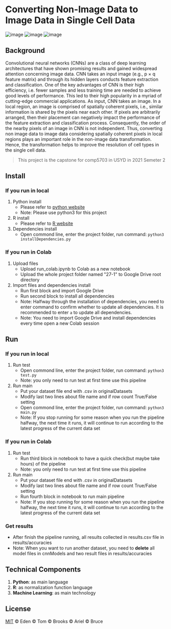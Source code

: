 <!--
 * @Description: 
 * @Author: Mo Xu
 * @Date: 2021-09-10 01:29:22
 * @LastEditors: Mo Xu
 * @LastEditTime: 2021-11-26 16:18:19
 * @FilePath: /27-1/README.md
-->
# Converting Non-Image Data to Image Data in Single Cell Data
![image](https://img.shields.io/badge/Type-Algorithm-important)
![image](https://img.shields.io/badge/Language-Python-blue)
![image](https://img.shields.io/badge/Version-0.0.1-green)


## Background
Convolutional neural networks (CNNs) are a class of deep learning architectures that have shown promising results and gained widespread attention concerning image data. CNN takes an input image (e.g., p × q feature matrix) and through its hidden layers conducts feature extraction and classification. One of the key advantages of CNN is their high efficiency, i.e. fewer samples and less training time are needed to achieve good levels of performance. This led to their high popularity in a myriad of cutting-edge commercial applications. As input, CNN takes an image. In a local region, an image is comprised of spatially coherent pixels, i.e., similar information is shared by the pixels near each other. If pixels are arbitrarily arranged, then their placement can negatively impact the performance of the feature extraction and classification process. Consequently, the order of the nearby pixels of an image in CNN is not independent. Thus, converting non image data to image data considering spatially coherent pixels in local regions plays an important role in the non-image data transformation. Hence, the transformation helps to improve the resolution of cell types in the single cell data.

> This project is the capstone for comp5703 in USYD in 2021 Semeter 2


## Install
### If you run in local
1. Python install
   - Please refer to [python website](https://www.python.org/)
   - Note: Please use python3 for this project
2. R install
   - Please refer to [R website](https://www.r-project.org/)
3. Dependencies install
   - Open commond line, enter the project folder, run command: `python3 installDependencies.py`

### If you run in Colab
1. Upload files
   - Upload run_colab.ipynb to Colab as a new notebook
   - Upload the whole project folder named "27-1" to Google Drive root directory
2. Import files and dependencies install
   - Run first block and import Google Drive 
   - Run second block to install all dependencies 
   - Note: Halfway through the installation of dependencies, you need to enter command to confirm whether to update all dependencies. It is recommended to enter `a` to update all dependencies.
   - Note: You need to import Google Drive and install dependencies every time open a new Colab session

## Run
### If you run in local
1. Run test 
   - Open commond line, enter the project folder, run command: `python3 test.py`
   - Note: you only need to run test at first time use this pipeline
2. Run main
   - Put your dataset file end with .csv in originalDatasets
   - Modify last two lines about file name and if row count True/False setting
   - Open commond line, enter the project folder, run command: `python3 main.py`
   - Note: If you stop running for some reason when you run the pipeline halfway, the next time it runs, it will continue to run according to the latest progress of the current data set
  

### If you run in Colab
1. Run test 
   - Run third block in notebook to have a quick check(but maybe take hours) of the pipeline
   - Note: you only need to run test at first time use this pipeline
2. Run main
   - Put your dataset file end with .csv in originalDatasets
   - Modify last two lines about file name and if row count True/False setting
   - Run fourth block in notebook to run main pipeline
   - Note: If you stop running for some reason when you run the pipeline halfway, the next time it runs, it will continue to run according to the latest progress of the current data set


### Get results
- After finish the pipeline running, all results collected in results.csv file in results/accuracies
- Note: When you want to run another dataset, you need to **delete** all model files in cnnModels and two result files in results/accuracies


## Technical Components
1. __Python__: as main language
2. __R__: as normalization function language
3. __Machine Learning__: as main technology


## License
[MIT](LICENSE) © Eden © Tom © Brooks © Ariel © Bruce
